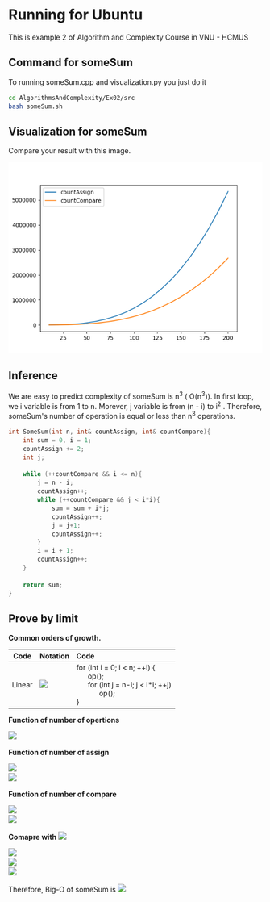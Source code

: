 # Running for Ubuntu

This is example 2 of Algorithm and Complexity Course in VNU - HCMUS

## Command for someSum

To running someSum.cpp and visualization.py you just do it

```bash
cd AlgorithmsAndComplexity/Ex02/src
bash someSum.sh
```

## Visualization for someSum

Compare your result with this image.

![Result](image/someSum.png)

## Inference 

We are easy to predict complexity of someSum is  n<sup>3</sup> ( O(n<sup>3</sup>)). In first loop, we i variable is from 1 to n. Morever, j variable is from (n - i)  to 
i<sup>2</sup> . Therefore, someSum's number of operation is equal or less than n<sup>3</sup> operations.

``` C++
int SomeSum(int n, int& countAssign, int& countCompare){
    int sum = 0, i = 1;
    countAssign += 2;
    int j;

    while (++countCompare && i <= n){
        j = n - i;
        countAssign++;
        while (++countCompare && j < i*i){
            sum = sum + i*j;
            countAssign++;
            j = j+1;
            countAssign++;
        }
        i = i + 1;
        countAssign++;
    }

    return sum;
}
```

## Prove by limit 

**Common orders of growth.**

|Code   | Notation | Code|
|-----  | -------- | :--- |
|Linear | <img src="https://render.githubusercontent.com/render/math?math=O(n^3)">| for (int i = 0; i < n; ++i) { </br> &nbsp; &nbsp; &nbsp; op();</br>&nbsp; &nbsp; &nbsp; for (int j = n-i; j < i*i; ++j) </br> &nbsp; &nbsp; &nbsp; &nbsp; &nbsp; &nbsp; op(); </br> }|

**Function of number of opertions**

<img src="https://render.githubusercontent.com/render/math?math=f(n) = g(n) %2B h(n)">

**Function of number of assign**

<img src="https://render.githubusercontent.com/render/math?math=g(n) = 2 %2B \sum_{i=1}^{n} ( 2 %2B \sum_{j=n-i}^{ i^2 }2)">

</br>

<img src="https://render.githubusercontent.com/render/math?math=\lim_{n \to \infty} (g(n)) = 2n^3">

**Function of number of compare**

<img src="https://render.githubusercontent.com/render/math?math=h(n) = \sum_{i=1}^{n}\sum_{j=n-i}^{i^2}1">

</br>
<img src="https://render.githubusercontent.com/render/math?math=\lim_{n \to \infty} (h(n)) = n^3">

**Comapre with <img src="https://render.githubusercontent.com/render/math?math=n^3">**

<img src="https://render.githubusercontent.com/render/math?math=\lim_{n \to \infty} (f(n)) =  \lim_{n \to \infty} (g(n) %2B h(n))">

</br>

<img src="https://render.githubusercontent.com/render/math?math=\lim_{n \to \infty} (f(n)) = 3n^3">

</br>

<img src="https://render.githubusercontent.com/render/math?math=\lim_{n \to \infty} (\frac{f(n)}{n^3}) = 3">

</br>

Therefore, Big-O of someSum is  <img src="https://render.githubusercontent.com/render/math?math=n^3">
